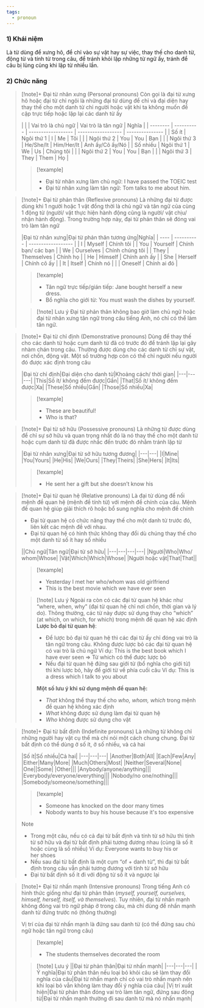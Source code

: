 ```yaml
---
tags:
  - pronoun
---
```

### 1) Khái niệm
Là từ dùng để xưng hô, để chỉ vào sự vật hay sự việc, thay thế cho danh từ, động từ và tính từ trong câu, để tránh khỏi lặp những từ ngữ ấy, tránh để câu bị lủng củng khi lặp từ nhiều lần.
### 2) Chức năng 
> [!note]+ Đại từ nhân xưng (Personal pronouns)
> Còn gọi là đại từ xưng hô hoặc đại từ chỉ ngôi là những đại từ dùng để chỉ và đại diện hay thay thế cho một danh từ chỉ người hoặc vật khi ta không muốn đề cập trực tiếp hoặc lặp lại các danh từ ấy
> 
> |           |           | Vai trò là chủ ngữ | Vai trò là tân ngữ | Nghĩa |
| -------- | ---------- | ------------------ | ------------------ | --------------- |
| Số ít    | Ngôi thứ 1 | I                  | Me                 | Tôi             |
|          | Ngôi thứ 2 | You                | You                | Bạn             |
|          | Ngôi thứ 3 | He/She/It          | Him/Her/It         | Anh ấy/Cô ấy/Nó |
| Số nhiều | Ngôi thứ 1 | We                 | Us                 | Chúng tôi       |
|          | Ngôi thứ 2 | You                | You                | Bạn             |
|          | Ngôi thứ 3 | They               | Them               | Họ              |
>> [!example]
>> - Đại từ nhân xưng làm chủ ngữ:
>> I have passed the TOEIC test
>> - Đại từ nhân xưng làm tân ngữ:
>> Tom talks to me about him.

> [!note]+ Đại từ phản thân (Reflexive pronouns)
> Là những đại từ được dùng khi 1 người hoặc 1 vật đồng thời là chủ ngữ và tân ngữ của cùng 1 động từ (người/ vật thực hiện hành động cũng là người/ vật chịu/ nhận hành động). Trong trường hợp này, đại từ phản thân sẽ đóng vai trò làm tân ngữ
> 
> |Đại từ nhân xưng|Đại từ phản thân tương ứng|Nghĩa|
| ---- | ---------- | ------------------ |
| I    | Myself     | Chính tôi          |
| You  | Yourself   | Chính bạn/ các bạn |
| We   | Ourselves  | Chính chúng tôi    |
| They | Themselves | Chính họ           |
| He   | Himself    | Chính anh ấy       |
| She  | Herself    | Chính cô ấy        |
| It   | Itself     | Chính nó           |
|      | Oneself    | Chính ai đó        |
>> [!example]
>> - Tân ngữ trực tiếp/gián tiếp:
>> Jane bought herself a new dress. 
>> - Bổ nghĩa cho giới từ:
>> You must wash the dishes by yourself.
>
>> [!note] Lưu ý
>> Đại từ phản thân không bao giờ làm chủ ngữ hoặc đại từ nhân xưng tân ngữ trong câu tiếng Anh, nó chỉ có thể làm tân ngữ.

> [!note]+ Đại từ chỉ định (Demonstrative pronouns)
> Dùng để thay thế cho các danh từ hoặc cụm danh từ đã có trước đó để tránh lặp lại gây nhàm chán trong câu. Thường được dùng cho các danh từ chỉ sự vật, nơi chốn, động vật. Một số trường hợp còn có thể chỉ người nếu người đó được xác định trong câu
> 
> |Đại từ chỉ định|Đại diện cho danh từ|Khoảng cách/ thời gian|
|---|---|---|
|This|Số ít/ không đếm được|Gần|
|That|Số ít/ không đếm được|Xa|
|These|Số nhiều|Gần|
|Those|Số nhiều|Xa|
>> [!example]
>> - These are beautiful!
>> - Who is that?

> [!note]+ Đại từ sở hữu (Possessive pronouns)
> Là những từ được dùng để chỉ sự sở hữu và quan trọng nhất đó là nó thay thế cho một danh từ hoặc cụm danh từ đã được nhắc đến trước đó nhằm tránh lặp từ
> 
> |Đại từ nhân xưng|Đại từ sở hữu tương đương|
|---|---|
|I|Mine|
|You|Yours|
|He|His|
|We|Ours|
|They|Theirs|
|She|Hers|
|It|Its|
>> [!example]
>> - He sent her a gift but she doesn’t know his

> [!note]+ Đại từ quan hệ (Relative pronouns)
> Là đại từ dùng để nối mệnh đề quan hệ (mệnh đề tính từ) với mệnh đề chính của câu. Mệnh đề quan hệ giúp giải thích rõ hoặc bổ sung nghĩa cho mệnh đề chính
> - Đại từ quan hệ có chức năng thay thế cho một danh từ trước đó, liên kết các mệnh đề với nhau.
> - Đại từ quan hệ có hình thức không thay đổi dù chúng thay thế cho một danh từ số ít hay số nhiều
> 
> ||Chủ ngữ|Tân ngữ|Đại từ sở hữu|
|---|---|---|---|
|Người|Who|Who/ whom|Whose|
|Vật|Which|Which|Whose|
|Người hoặc vật|That|That||
>> [!example]
>> - Yesterday I met her who/whom was old girlfriend
>> - This is the best movie which we have ever seen
>
>> [!note] Lưu ý
>> Ngoài ra còn có các đại từ quan hệ khác như “where, when, why” (đại từ quan hệ chỉ nơi chốn, thời gian và lý do). Thông thường, các từ này được sử dụng thay cho “which” (at which, on which, for which) trong mệnh đề quan hệ xác định
>> **Lược bỏ đại từ quan hệ**:
>> - Để lược bỏ đại từ quan hệ thì các đại từ ấy chỉ đóng vai trò là tân ngữ trong câu. Không được lược bỏ các đại từ quan hệ có vai trò là chủ ngữ
>> Ví dụ: This is the best book which I have ever seen
>> => Từ which có thể được lược bỏ
>> - Nếu đại từ quan hệ đứng sau giới từ (bổ nghĩa cho giới từ) thì khi lược bỏ, hãy để giới từ về phía cuối câu
>> Ví dụ: This is a dress which I talk to you about
>> 
>> **Một số lưu ý khi sử dụng mệnh đề quan hệ:**
>> - _That_ không thể thay thế cho _who, whom, which_ trong mệnh đề quan hệ không xác định
>> - _What_ không được sử dụng làm đại từ quan hệ
>> - _Who_ không được sử dụng cho vật

> [!note]+ Đại từ bất định (Indefinite pronouns)
> Là những từ không chỉ những người hay vật cụ thể mà chỉ nói một cách chung chung. Đại từ bất định có thể dùng ở số ít, ở số nhiều, và cả hai
> 
> |Số ít|Số nhiều|Cả hai|
|---|---|---|
|Another|Both|All|
|Each|Few|Any|
|Either|Many|More|
|Much|Others|Most|
|Neither|Several|None|
|One||Some|
|Other|||
|Anybody/anyone/anything|||
|Everybody/everyone/everything|||
|Nobody/no one/nothing|||
|Somebody/someone/something|||
>> [!example]
>> - Someone has knocked on the door many times
>> - Nobody wants to buy his house because it's too expensive
>
>> [!note]
>> - Trong một câu, nếu có cả đại từ bất định và tính từ sở hữu thì tính từ sở hữu và đại từ bất định phải tương đương nhau (cùng là số ít hoặc cùng là số nhiều)
>> Ví dụ: Everyone wants to buy his or her shoes
>> - Nếu sau đại từ bất định là một cụm “of + danh từ”, thì đại từ bất định trong câu vẫn phải tương đương với tính từ sở hữu
>> - Đại từ bất định số ít đi với động từ số ít và ngược lại

> [!note]+ Đại từ nhấn mạnh (Intensive pronouns)
> Trong tiếng Anh có hình thức giống như đại từ phản thân (_myself, yourself, ourselves, himself, herself, itself, và themselves_). Tuy nhiên, đại từ nhấn mạnh không đóng vai trò ngữ pháp ở trong câu, mà chỉ dùng để nhấn mạnh danh từ đứng trước nó (thông thường)
> 
> Vị trí của đại từ nhấn mạnh là đứng sau danh từ (có thể đứng sau chủ ngữ hoặc tân ngữ trong câu)
>> [!example]
>> - The students themselves decorated the room
>
>> [!note] Lưu ý
>> ||Đại từ phản thân|Đại từ nhấn mạnh|
|---|---|---|
|Ý nghĩa|Đại từ phản thân nếu loại bỏ khỏi câu sẽ làm thay đổi nghĩa của câu|Đại từ nhấn mạnh chỉ có vai trò nhấn mạnh nên khi loại bỏ vẫn không làm thay đổi ý nghĩa của câu|
|Vị trí xuất hiện|Đại từ phản thân đóng vai trò làm tân ngữ, đứng sau động từ|Đại từ nhấn mạnh thường đi sau danh từ mà nó nhấn mạnh|